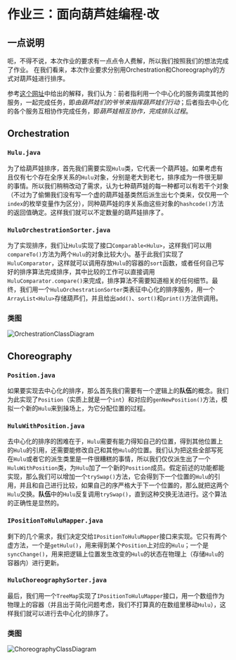 # 作业三：面向葫芦娃编程·改

## 一点说明

呃，不得不说，本次作业的要求有一点点令人费解，所以我们按照我们的想法完成了作业。
在我们看来，本次作业要求分别用Orchestration和Choreography的方式对葫芦娃进行排序。

参考[这个网址](https://stackoverflow.com/questions/4127241/orchestration-vs-choreography)中给出的解释，我们认为：前者指利用一个中心化的服务调度其他的服务，一起完成任务，即*由葫芦娃们的爷爷来指挥葫芦娃们行动*；后者指去中心化的各个服务互相协作完成任务，即*葫芦娃相互协作，完成排队过程*。

## Orchestration

### `Hulu.java`

为了给葫芦娃排序，首先我们需要实现`Hulu`类，它代表一个葫芦娃。如果考虑有且仅有七个存在全序关系的`Hulu`对象，分别是老大到老七，排序成为一件很无聊的事情。所以我们稍稍改动了需求，认为七种葫芦娃的每一种都可以有若干个对象（不过为了偷懒我们没有写一个虚的葫芦娃基类然后派生出七个类来，仅仅用一个`index`的枚举变量作为区分），同种葫芦娃的序关系由这些对象的`hashcode()`方法的返回值确定。这样我们就可以不定数量的葫芦娃排序了。

### `HuluOrchestrationSorter.java`

为了实现排序，我们让`Hulu`实现了接口`Comparable<Hulu>`，这样我们可以用`compareTo()`方法为两个`Hulu`的对象比较大小。基于此我们实现了`HuluComparator`，这样就可以调用存放`Hulu`的容器的`sort`函数，或者任何自己写好的排序算法完成排序，其中比较的工作可以直接调用`HuluComparator.compare()`来完成，排序算法不需要知道相关的任何细节。最终，我们用一个`HuluOrchestrationSorter`类表征中心化的排序服务，用一个`ArrayList<Hulu>`存储葫芦们，并且给出`add()`、`sort()`和`print()`方法供调用。

### 类图

![OrchestrationClassDiagram](http://www.plantuml.com/plantuml/png/VL71Ji904BttAoPuQHK8dhWq18CIIOmUwi7hqWvqazrPCZir4iA_sst5q0hsqExEU_FUo-lSYsAfh8aq2V96vGWBPtUArTeW7A9Zz1SHnos2L5bOlJu-VO2sEuCMINnt7-hd3Z9XJLiGjoWrUVJjFKw2I6wKz_1ScUfVaT79Y0hyQcNhiq3U4F7TnHjDohH2YfoKoE6Sz2DSzdxZl4Glh4GxoXmByg_n0xFQlsWlQM3EeApVpUn7-jFf0bHHn05kqEGSsTL-4dT6th7q4voL2saASJQyMIwdqyaaWQmER50SmMnseIHnfwm7BqfqVknsqsbc26UtTT9RwoVPegoeHYd7Dc-pDhWVmEre5BxjNuckLHWOBZ2jelsWKR_AJSVZSSy_cYCLbJNV)

## Choreography

### `Position.java`

如果要实现去中心化的排序，那么首先我们需要有一个逻辑上的**队伍**的概念。我们为此实现了`Position`（实质上就是一个`int`）和对应的`genNewPosition()`方法，模拟一个新的`Hulu`来到操场上，为它分配位置的过程。

### `HuluWithPosition.java`

去中心化的排序的困难在于，`Hulu`需要有能力得知自己的位置，得到其他位置上的`Hulu`的引用，还需要能修改自己和其他`Hulu`的位置。我们认为把这些全部写死在`Hulu`或者它的派生类里是一件很糟糕的事情，所以我们仅仅派生出了一个`HuluWithPosition`类，为`Hulu`加了一个新的`Position`成员。假定前述的功能都能实现，那么我们可以增加一个`trySwap()`方法，它会得到下一个位置的`Hulu`的引用，并且和自己进行比较，如果自己的序严格大于下一个位置的，那么就把这两个`Hulu`交换。**队伍**中的`Hulu`反复调用`trySwap()`，直到这种交换无法进行。这个算法的正确性是显然的。

### `IPositionToHuluMapper.java`

剩下的几个需求，我们决定交给`IPositionToHuluMapper`接口来实现。它只有两个虚方法，一个是`getHulu()`，用来得到某个`Position`上对应的`Hulu`；一个是`syncChange()`，用来把逻辑上位置发生改变的`Hulu`的状态在物理上（存储`Hulu`的容器内）进行更新。

### `HuluChoreographySorter.java`

最后，我们用一个`TreeMap`实现了`IPositionToHuluMapper`接口，用一个数组作为物理上的容器（并且出于简化问题考虑，我们不打算真的在数组里移动`Hulu`），这样我们就可以进行去中心化的排序了。

### 类图

![ChoreographyClassDiagram](http://www.plantuml.com/plantuml/png/ZPHHZzem3CVV-ociUohRUDZxDDt4JLgbmI61jhqXKtmqKkjKYNihEl7THmZXSat5xgcu_jd-E_-KUojef6lgJB6GUSAIOAQR5WrkQuANx9Xbn5q3nUBX-nzGJLjJGopsBGK0y15MOXJlGVIiKcp9-ZYVk2PbZTR2ZwxkRZQPXa6ye_xILh50UGPfhVCdnLZxHiXQAZBkzsGe8Pszr5Q9qloV9LwieAZo27xGjQfO_FhsitZOB1zNnRfuN7YvGznf3SJclCfcNYIiezfBuy9jEiV-meJKKCrLnvvuGRsSOXVcOV4eBouVub5WQUWv0SP6oLpnEq7iX-30k90EjZbhebjNXFnQEqFdsBPaNbt1hHM3fHpXMQiTs0ENimfvJxcZVokfhlqhTn_Iki35gjsxLs71akZI94NK2_7E9yALJHeC_HxVhJa_BaAtMjU4368Egx_OvXD8VKjDzMSH9H8fYMcXn8l8RqbBFfv0hGtHYOo-f9lsJU4KVWd0f-HGlxfvRyzyLcb3Uc-mhGuhRIJgDIwbJT_wdYw4kyzty64wTK__1vCbniP8U3bEQK-DhvoDguyBnpV8xebtNLF_0m00)